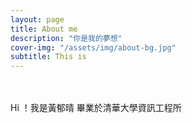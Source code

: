 ```yaml
---
layout: page
title: About me
description: "你是我的夢想"
cover-img: "/assets/img/about-bg.jpg"
subtitle: This is 
---
```

<br><br>
Hi ！我是黃郁晴
畢業於清華大學資訊工程所
